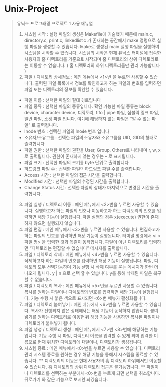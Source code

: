 # Unix-Project
> 유닉스 프로그래밍 프로젝트 1
>사용 매뉴얼
> 1. 시스템 시작 : 실행 파일의 생성은 Makefile에 기술했기 때문에 main.c, directory.c, print.c, linkedlist.c 가 존재하는 공간에서 make 명령으로 실행 파일을 생성할 수 있습니다. Make로 생성된 main 실행 파일을 실행하여 시스템을 시작할 수 있습니다. 시스템의 시작은 현재 유닉스 터미널에 접속한 사용자의 홈 디렉토리를 기준으로 시작되며 홈 디렉토리의 상위 디렉토리로는 이동할 수 없습니다. ( 홈 디렉토리의 하위 디렉토리들만 관리 가능합니다 )
> 2. 파일 / 디렉토리 상세정보 : 메인 메뉴에서 <1>번 을 누르면 사용할 수 있습니다. 출력된 파일 목록에서 정보를 확인하고자 하는 파일의 번호를 입력하면 파일 또는 디렉토리의 정보를 확인할 수 있습니다. 
> - 파일 이름 : 선택한 파일의 절대 경로입니다
> - 파일 종류 : 선택한 파일의 종류입니다. 확인 가능한 파일 종류는 block device, character device, 디렉토리, fifo | pipe 파일, 심볼릭 링크 파일, 일반 파일, 소켓 파일 입니다. 여기에 해당하지 않는 파일은 “알 수 없는 파일” 로 출력됩니다.
> - Inode 번호 : 선택한 파일의 Inode 번호 입니다
> - 소유자/소유그룹 : 선택한 파일의 소유자와 소유그룹을 UID, GID의 형태로 출력합니다
> - 파일 권한 : 선택한 파일의 권한을 User, Group, Others로 나타내며 r, w, x로 출력됩니다. 권한이 존재하지 않는 경우는 – 로 표시됩니다.
> - 파일 크기 : 선택한 파일의 크기를 byte 단위로 출력합니다
> - 하드링크 파일 수 : 선택한 파일의 하드링크 파일 수를 출력합니다.
> - Access 시간 : 선택한 파일의 접근 시간을 출력합니다.
> - Modified 시간 : 선택한 파일의 수정된 시간을 출력합니다.
> - Change Status 시간 : 선택한 파일의 상태가 마지막으로 변경된 시간을 출력합니다.
> 3. 파일 실행 / 디렉토리 이동 : 메인 메뉴에서 <2>번을 누르면 사용할 수 있습니다. 실행하고자 하는 파일의 번호나 이동하고자 하는 디렉토리의 번호를 입력하면 해당 기능이 실행됩니다. 파일 실행의 경우 x(execute) 권한이 존재하지 않으면 실행되지 않습니다.
> 4. 파일 편집 : 메인 메뉴에서 <3>번을 누르면 사용할 수 있습니다. 편집하고자 하는 파일의 번호를 입력하면 해당 기능이 실행됩니다. 터미널 명령에서 vi <파일 명> 을 입력한 것과 똑같이 동작합니다. 파일이 아닌 디렉토리를 입력하면 “디렉토리는 편집할 수 없습니다” 메시지를 출력합니다.
> 5. 파일 / 디렉토리 삭제 : 메인 메뉴에서 <4>번을 누르면 사용할 수 있습니다. 삭제하고자 하는 파일의 번호를 입력하면 해당 기능이 실행됩니다. 파일, 디렉토리 모두 선택가능하며 기능 실행 시 삭제 여부를 묻는 메시지가 한번 더 나오게 됩니다. y | n 으로 선택 할 수 있습니다. y를 통해 삭제된 파일은 복구할 수 없습니다.
> 6. 파일 / 디렉토리 복사 : 메인 메뉴에서 <5>번을 누르면 사용할 수 있습니다. 복사를 원하는 파일이나 디렉토리의 번호를 입력하면 해당 기능이 실행됩니다. 기능 수행 시 붉은 색으로 표시되던 <6>번 메뉴가 활성화됩니다.
> 7. 파일 / 디렉토리 붙여넣기 : 메인 메뉴에서 <6>번을 누르면 사용할 수 있습니다. 복사가 진행되지 않은 상태에서는 해당 기능이 동작하지 않습니다. 붙여넣기를 원하는 디렉토리로 이동한 뒤 해당 기능을 사용하면 복사된 파일이나 디렉토리가 붙여넣기 됩니다.
> 8. 파일 생성 / 디렉토리 생성 : 메인 메뉴에서 <7>번 <8>번에 해당하는 기능입니다. 기능 수행 시 파일, 디렉토리 이름을 입력할 수 있게 되며 입력한 이름으로 현재 위치한 디렉토리에 파일이나, 디렉토리가 생성됩니다. 
> 9. 시스템 종료 : 메인 메뉴에서 <0>번을 누르면 사용할 수 있습니다. 디렉토리 관리 시스템 종료를 원하는 경우 해당 기능을 통해서 시스템을 종료할 수 있습니다.
> ** 디렉토리의 이동은 현재 사용자의 홈 디렉토리 하위에서만 이동할 수 있습니다. 홈 디렉토리의 상위 디렉토리 접근은 불가능합니다.
> ** 파일이나 디렉토리를 선택하는 부분에서 <0>번을 누르게 되면 선택을 취소합니다. 뒤로가기 와 같은 기능으로 보시면 되겠습니다.
